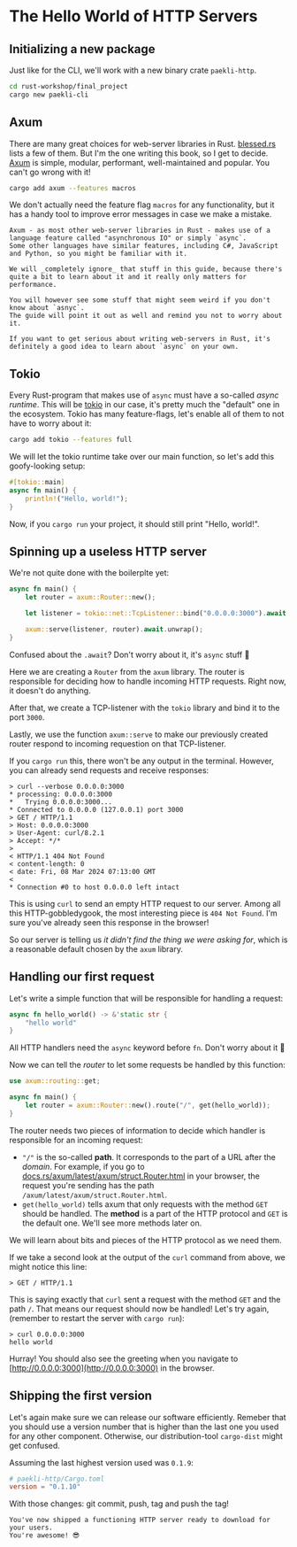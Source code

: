 # The Hello World of HTTP Servers

## Initializing a new package

Just like for the CLI, we'll work with a new binary crate `paekli-http`.

```sh
cd rust-workshop/final_project
cargo new paekli-cli
```

## Axum

There are many great choices for web-server libraries in Rust.
[blessed.rs](https://blessed.rs/crates#section-networking-subsection-http-foundations) lists a few of them.
But I'm the one writing this book, so I get to decide.
[Axum](https://docs.rs/axum/latest/axum/) is simple, modular, performant, well-maintained and popular.
You can't go wrong with it!

```sh
cargo add axum --features macros
```

We don't actually need the feature flag `macros` for any functionality, but it has a handy tool to improve error messages in case we make a mistake.

```admonish info title="async"
Axum - as most other web-server libraries in Rust - makes use of a language feature called "asynchronous IO" or simply `async`.
Some other languages have similar features, including C#, JavaScript and Python, so you might be familiar with it.

We will _completely ignore_ that stuff in this guide, because there's quite a bit to learn about it and it really only matters for performance.

You will however see some stuff that might seem weird if you don't know about `asnyc`.
The guide will point it out as well and remind you not to worry about it.

If you want to get serious about writing web-servers in Rust, it's definitely a good idea to learn about `async` on your own.
```

## Tokio

Every Rust-program that makes use of `async` must have a so-called _async runtime_.
This will be [tokio](https://tokio.rs/) in our case, it's pretty much the "default" one in the ecosystem.
Tokio has many feature-flags, let's enable all of them to not have to worry about it:

```sh
cargo add tokio --features full
```

We will let the tokio runtime take over our main function, so let's add this goofy-looking setup:

```rust
#[tokio::main]
async fn main() {
    println!("Hello, world!");
}
```

Now, if you `cargo run` your project, it should still print "Hello, world!".

## Spinning up a useless HTTP server

We're not quite done with the boilerplte yet:

```rust
async fn main() {
    let router = axum::Router::new();

    let listener = tokio::net::TcpListener::bind("0.0.0.0:3000").await.unwrap();

    axum::serve(listener, router).await.unwrap();
}
```

Confused about the `.await`?
Don't worry about it, it's `async` stuff 🤫

Here we are creating a `Router` from the `axum` library.
The router is responsible for deciding how to handle incoming HTTP requests.
Right now, it doesn't do anything.

After that, we create a TCP-listener with the `tokio` library and bind it to the port `3000`.

Lastly, we use the function `axum::serve` to make our previously created router respond to incoming requestion on that TCP-listener.

If you `cargo run` this, there won't be any output in the terminal.
However, you can already send requests and receive responses:

```
> curl --verbose 0.0.0.0:3000
* processing: 0.0.0.0:3000
*   Trying 0.0.0.0:3000...
* Connected to 0.0.0.0 (127.0.0.1) port 3000
> GET / HTTP/1.1
> Host: 0.0.0.0:3000
> User-Agent: curl/8.2.1
> Accept: */*
>
< HTTP/1.1 404 Not Found
< content-length: 0
< date: Fri, 08 Mar 2024 07:13:00 GMT
<
* Connection #0 to host 0.0.0.0 left intact
```

This is using `curl` to send an empty HTTP request to our server.
Among all this HTTP-gobbledygook, the most interesting piece is `404 Not Found`.
I'm sure you've already seen this response in the browser!

So our server is telling us _it didn't find the thing we were asking for_, which is a reasonable default chosen by the `axum` library.

## Handling our first request

Let's write a simple function that will be responsible for handling a request:

```rust
async fn hello_world() -> &'static str {
    "hello world"
}
```

All HTTP handlers need the `async` keyword before `fn`.
Don't worry about it 🙂

Now we can tell the _router_ to let some requests be handled by this function:

```rust
use axum::routing::get;

async fn main() {
    let router = axum::Router::new().route("/", get(hello_world));
}
```

The router needs two pieces of information to decide which handler is responsible for an incoming request:
- `"/"` is the so-called **path**.
  It corresponds to the part of a URL after the _domain_.
  For example, if you go to [docs.rs/axum/latest/axum/struct.Router.html](https://docs.rs/axum/latest/axum/struct.Router.html) in your browser, the request you're sending has the path `/axum/latest/axum/struct.Router.html`.
- `get(hello_world)` tells axum that only requests with the method `GET` should be handled.
  The **method** is a part of the HTTP protocol and `GET` is the default one.
  We'll see more methods later on.

We will learn about bits and pieces of the HTTP protocol as we need them.

If we take a second look at the output of the `curl` command from above, we might notice this line:

```
> GET / HTTP/1.1
```

This is saying exactly that `curl` sent a request with the method `GET` and the path `/`.
That means our request should now be handled!
Let's try again, (remember to restart the server with `cargo run`):

```
> curl 0.0.0.0:3000
hello world
```

Hurray!
You should also see the greeting when you navigate to [http://0.0.0.0:3000](http://0.0.0.0:3000) in the browser.

## Shipping the first version

Let's again make sure we can release our software efficiently.
Remeber that you should use a version number that is higher than the last one you used for any other component.
Otherwise, our distribution-tool `cargo-dist` might get confused.

Assuming the last highest version used was `0.1.9`:

```toml
# paekli-http/Cargo.toml
version = "0.1.10"
```

With those changes: git commit, push, tag and push the tag!

```admonish check title="Release"
You've now shipped a functioning HTTP server ready to download for your users.
You're awesome! 😎
```

